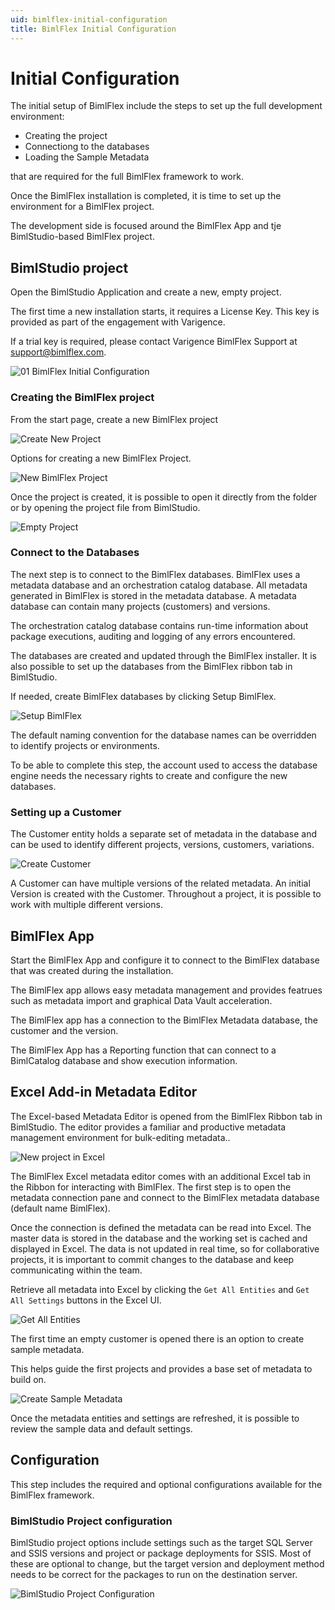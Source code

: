 ```yaml
---
uid: bimlflex-initial-configuration
title: BimlFlex Initial Configuration
---
```

# Initial Configuration

The initial setup of BimlFlex include the steps to set up the full development environment:

* Creating the project
* Connectiong to the databases
* Loading the Sample Metadata

that are required for the full BimlFlex framework to work.

Once the BimlFlex installation is completed, it is time to set up the environment for a BimlFlex project.

The development side is focused around the BimlFlex App and tje BimlStudio-based BimlFlex project.

## BimlStudio project

Open the BimlStudio Application and create a new, empty project.

The first time a new installation starts, it requires a License Key. This key is provided as part of the engagement with Varigence.

If a trial key is required, please contact Varigence BimlFlex Support at [support@bimlflex.com](mailto:support@bimlflex.com).

![01 BimlFlex Initial Configuration](https://www.youtube.com/watch?v=qhDTwv-jYKc?rel=0&autoplay=0)

### Creating the BimlFlex project

From the start page, create a new BimlFlex project

![Create New Project](../user-guide/images/bimlflex-ss-v5-create-new-project.png "Create New Project")

Options for creating a new BimlFlex Project.

![New BimlFlex Project](../user-guide/images/bimlflex-ss-v5-new-bimlflex-project.png "New BimlFlex Project")

Once the project is created, it is possible to open it directly from the folder or by opening the project file from BimlStudio.

![Empty Project](../user-guide/images/bimlflex-ss-v5-empty-project.png "Empty Project")

### Connect to the Databases

The next step is to connect to the BimlFlex databases. BimlFlex uses a metadata database and an orchestration catalog database. All metadata generated in BimlFlex is stored in the metadata database. A metadata database can contain many projects (customers) and versions.

The orchestration catalog database contains run-time information about package executions, auditing and logging of any errors encountered.

The databases are created and updated through the BimlFlex installer. It is also possible to set up the databases from the BimlFlex ribbon tab in BimlStudio.

If needed, create BimlFlex databases by clicking Setup BimlFlex.

![Setup BimlFlex](../user-guide/images/bimlflex-ss-v5-setup-bimlflex.png "Setup BimlFlex")

The default naming convention for the database names can be overridden to identify projects or environments.

To be able to complete this step, the account used to access the database engine needs the necessary rights to create and configure the new databases.

### Setting up a Customer

The Customer entity holds a separate set of metadata in the database and can be used to identify different projects, versions, customers, variations.

![Create Customer](../user-guide/images/bimlflex-ss-v5-create-customer.png "Create Customer")

A Customer can have multiple versions of the related metadata. An initial Version is created with the Customer. Throughout a project, it is possible to work with multiple different versions.

## BimlFlex App

Start the BimlFlex App and configure it to connect to the BimlFlex database that was created during the installation.

The BimlFlex app allows easy metadata management and provides featrues such as metadata import and graphical Data Vault acceleration.

The BimlFlex app has a connection to the BimlFlex Metadata database, the customer and the version.

The BimlFlex App has a Reporting function that can connect to a BimlCatalog database and show execution information.

## Excel Add-in Metadata Editor

The Excel-based Metadata Editor is opened from the BimlFlex Ribbon tab in BimlStudio. The editor provides a familiar and productive metadata management environment for bulk-editing metadata..

![New project in Excel](../user-guide/images/bimlflex-ss-v5-excel-new-project.png "New project in Excel")

The BimlFlex Excel metadata editor comes with an additional Excel tab in the Ribbon for interacting with BimlFlex. The first step is to open the metadata connection pane and connect to the BimlFlex metadata database (default name BimlFlex).

Once the connection is defined the metadata can be read into Excel. The master data is stored in the database and the working set is cached and displayed in Excel. The data is not updated in real time, so for collaborative projects, it is important to commit changes to the database and keep communicating within the team.

Retrieve all metadata into Excel by clicking the `Get All Entities` and `Get All Settings` buttons in the Excel UI.

![Get All Entities](../user-guide/images/bimlflex-ss-v5-excel-get-all-entities.png "Get All Entities")

The first time an empty customer is opened there is an option to create sample metadata.

This helps guide the first projects and provides a base set of metadata to build on.

![Create Sample Metadata](../user-guide/images/bimlflex-ss-v5-excel-create-sample-metadata.png "Create Sample Metadata")

Once the metadata entities and settings are refreshed, it is possible to review the sample data and default settings.

## Configuration

This step includes the required and optional configurations available for the BimlFlex framework.

### BimlStudio Project configuration

BimlStudio project options include settings such as the target SQL Server and SSIS versions and project or package deployments for SSIS. Most of these are optional to change, but the target version and deployment method needs to be correct for the packages to run on the destination server.

![BimlStudio Project Configuration](../user-guide/images/bimlstudio-ss-v5-project-configuration.png "BimlStudio Project Configuration")

